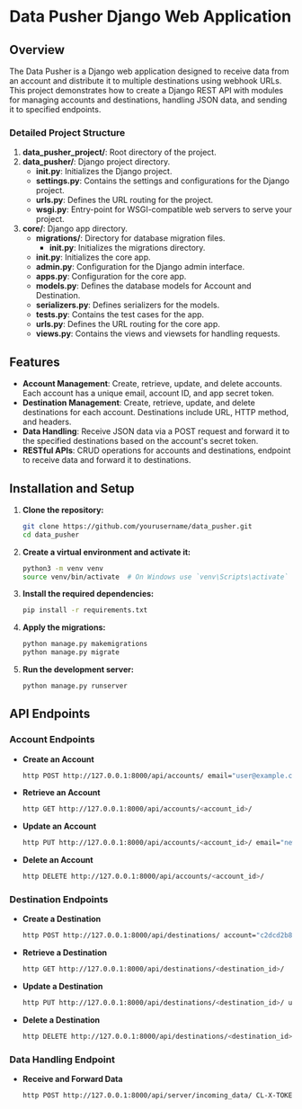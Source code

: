 # Data Pusher Django Web Application

## Overview

The Data Pusher is a Django web application designed to receive data from an account and distribute it to multiple destinations using webhook URLs. This project demonstrates how to create a Django REST API with modules for managing accounts and destinations, handling JSON data, and sending it to specified endpoints.


### Detailed Project Structure

1. **data_pusher_project/**: Root directory of the project.
2. **data_pusher/**: Django project directory.
   - **__init__.py**: Initializes the Django project.
   - **settings.py**: Contains the settings and configurations for the Django project.
   - **urls.py**: Defines the URL routing for the project.
   - **wsgi.py**: Entry-point for WSGI-compatible web servers to serve your project.
3. **core/**: Django app directory.
   - **migrations/**: Directory for database migration files.
     - **__init__.py**: Initializes the migrations directory.
   - **__init__.py**: Initializes the core app.
   - **admin.py**: Configuration for the Django admin interface.
   - **apps.py**: Configuration for the core app.
   - **models.py**: Defines the database models for Account and Destination.
   - **serializers.py**: Defines serializers for the models.
   - **tests.py**: Contains the test cases for the app.
   - **urls.py**: Defines the URL routing for the core app.
   - **views.py**: Contains the views and viewsets for handling requests.

## Features

- **Account Management**: Create, retrieve, update, and delete accounts. Each account has a unique email, account ID, and app secret token.
- **Destination Management**: Create, retrieve, update, and delete destinations for each account. Destinations include URL, HTTP method, and headers.
- **Data Handling**: Receive JSON data via a POST request and forward it to the specified destinations based on the account's secret token.
- **RESTful APIs**: CRUD operations for accounts and destinations, endpoint to receive data and forward it to destinations.


## Installation and Setup

1. **Clone the repository:**

    ```bash
    git clone https://github.com/yourusername/data_pusher.git
    cd data_pusher
    ```

2. **Create a virtual environment and activate it:**

    ```bash
    python3 -m venv venv
    source venv/bin/activate  # On Windows use `venv\Scripts\activate`
    ```

3. **Install the required dependencies:**

    ```bash
    pip install -r requirements.txt
    ```

4. **Apply the migrations:**

    ```bash
    python manage.py makemigrations
    python manage.py migrate
    ```

5. **Run the development server:**

    ```bash
    python manage.py runserver
    ```

## API Endpoints

### Account Endpoints

- **Create an Account**

    ```bash
    http POST http://127.0.0.1:8000/api/accounts/ email="user@example.com" account_name="Test Account" website="http://example.com"
    ```

- **Retrieve an Account**

    ```bash
    http GET http://127.0.0.1:8000/api/accounts/<account_id>/
    ```

- **Update an Account**

    ```bash
    http PUT http://127.0.0.1:8000/api/accounts/<account_id>/ email="new_email@example.com" account_name="Updated Account Name" website="http://updated-website.com"
    ```

- **Delete an Account**

    ```bash
    http DELETE http://127.0.0.1:8000/api/accounts/<account_id>/
    ```

### Destination Endpoints

- **Create a Destination**

    ```bash
    http POST http://127.0.0.1:8000/api/destinations/ account="c2dcd2b8-894b-4a3a-ae69-5b902c9292a8" url="http://webhook.site/your-webhook-url" http_method="POST" headers:='{"APP_ID": "1234APPID1234", "APP_SECRET": "enwdj3bshwer43bjhjs9ereuinkjcnsiurew8s", "ACTION": "user.update", "Content-Type": "application/json", "Accept": "*"}'
    ```

- **Retrieve a Destination**

    ```bash
    http GET http://127.0.0.1:8000/api/destinations/<destination_id>/
    ```

- **Update a Destination**

    ```bash
    http PUT http://127.0.0.1:8000/api/destinations/<destination_id>/ url="http://updated-webhook.site/new-webhook-url" http_method="POST" headers:='{"APP_ID": "updated-APPID", "APP_SECRET": "updated-APPSECRET", "ACTION": "user.updated", "Content-Type": "application/json", "Accept": "*"}'
    ```

- **Delete a Destination**

    ```bash
    http DELETE http://127.0.0.1:8000/api/destinations/<destination_id>/
    ```

### Data Handling Endpoint

- **Receive and Forward Data**

    ```bash
    http POST http://127.0.0.1:8000/api/server/incoming_data/ CL-X-TOKEN:c59d64534c9e41a5b4f3d3e56d9e2873 data:='{"user_id": 123, "action": "update", "details": "Some details about the update"}'
    ```
